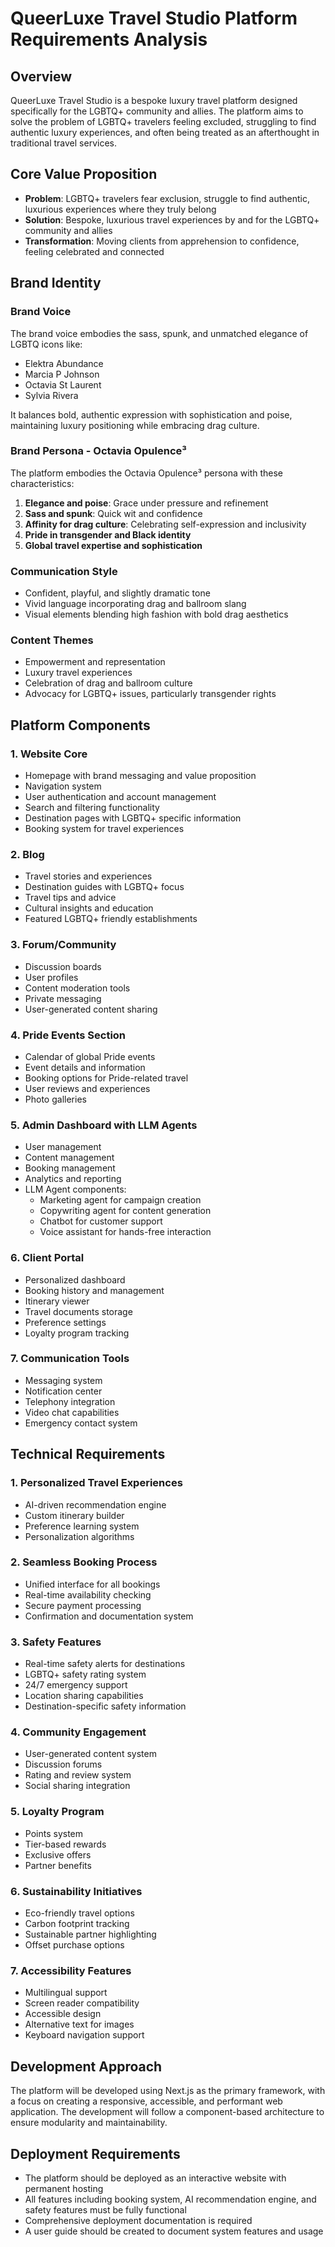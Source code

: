 # QueerLuxe Travel Studio Platform Requirements Analysis

## Overview
QueerLuxe Travel Studio is a bespoke luxury travel platform designed specifically for the LGBTQ+ community and allies. The platform aims to solve the problem of LGBTQ+ travelers feeling excluded, struggling to find authentic luxury experiences, and often being treated as an afterthought in traditional travel services.

## Core Value Proposition
- **Problem**: LGBTQ+ travelers fear exclusion, struggle to find authentic, luxurious experiences where they truly belong
- **Solution**: Bespoke, luxurious travel experiences by and for the LGBTQ+ community and allies
- **Transformation**: Moving clients from apprehension to confidence, feeling celebrated and connected

## Brand Identity
### Brand Voice
The brand voice embodies the sass, spunk, and unmatched elegance of LGBTQ icons like:
- Elektra Abundance
- Marcia P Johnson
- Octavia St Laurent
- Sylvia Rivera

It balances bold, authentic expression with sophistication and poise, maintaining luxury positioning while embracing drag culture.

### Brand Persona - Octavia Opulence³
The platform embodies the Octavia Opulence³ persona with these characteristics:
1. **Elegance and poise**: Grace under pressure and refinement
2. **Sass and spunk**: Quick wit and confidence
3. **Affinity for drag culture**: Celebrating self-expression and inclusivity
4. **Pride in transgender and Black identity**
5. **Global travel expertise and sophistication**

### Communication Style
- Confident, playful, and slightly dramatic tone
- Vivid language incorporating drag and ballroom slang
- Visual elements blending high fashion with bold drag aesthetics

### Content Themes
- Empowerment and representation
- Luxury travel experiences
- Celebration of drag and ballroom culture
- Advocacy for LGBTQ+ issues, particularly transgender rights

## Platform Components

### 1. Website Core
- Homepage with brand messaging and value proposition
- Navigation system
- User authentication and account management
- Search and filtering functionality
- Destination pages with LGBTQ+ specific information
- Booking system for travel experiences

### 2. Blog
- Travel stories and experiences
- Destination guides with LGBTQ+ focus
- Travel tips and advice
- Cultural insights and education
- Featured LGBTQ+ friendly establishments

### 3. Forum/Community
- Discussion boards
- User profiles
- Content moderation tools
- Private messaging
- User-generated content sharing

### 4. Pride Events Section
- Calendar of global Pride events
- Event details and information
- Booking options for Pride-related travel
- User reviews and experiences
- Photo galleries

### 5. Admin Dashboard with LLM Agents
- User management
- Content management
- Booking management
- Analytics and reporting
- LLM Agent components:
  - Marketing agent for campaign creation
  - Copywriting agent for content generation
  - Chatbot for customer support
  - Voice assistant for hands-free interaction

### 6. Client Portal
- Personalized dashboard
- Booking history and management
- Itinerary viewer
- Travel documents storage
- Preference settings
- Loyalty program tracking

### 7. Communication Tools
- Messaging system
- Notification center
- Telephony integration
- Video chat capabilities
- Emergency contact system

## Technical Requirements

### 1. Personalized Travel Experiences
- AI-driven recommendation engine
- Custom itinerary builder
- Preference learning system
- Personalization algorithms

### 2. Seamless Booking Process
- Unified interface for all bookings
- Real-time availability checking
- Secure payment processing
- Confirmation and documentation system

### 3. Safety Features
- Real-time safety alerts for destinations
- LGBTQ+ safety rating system
- 24/7 emergency support
- Location sharing capabilities
- Destination-specific safety information

### 4. Community Engagement
- User-generated content system
- Discussion forums
- Rating and review system
- Social sharing integration

### 5. Loyalty Program
- Points system
- Tier-based rewards
- Exclusive offers
- Partner benefits

### 6. Sustainability Initiatives
- Eco-friendly travel options
- Carbon footprint tracking
- Sustainable partner highlighting
- Offset purchase options

### 7. Accessibility Features
- Multilingual support
- Screen reader compatibility
- Accessible design
- Alternative text for images
- Keyboard navigation support

## Development Approach
The platform will be developed using Next.js as the primary framework, with a focus on creating a responsive, accessible, and performant web application. The development will follow a component-based architecture to ensure modularity and maintainability.

## Deployment Requirements
- The platform should be deployed as an interactive website with permanent hosting
- All features including booking system, AI recommendation engine, and safety features must be fully functional
- Comprehensive deployment documentation is required
- A user guide should be created to document system features and usage
